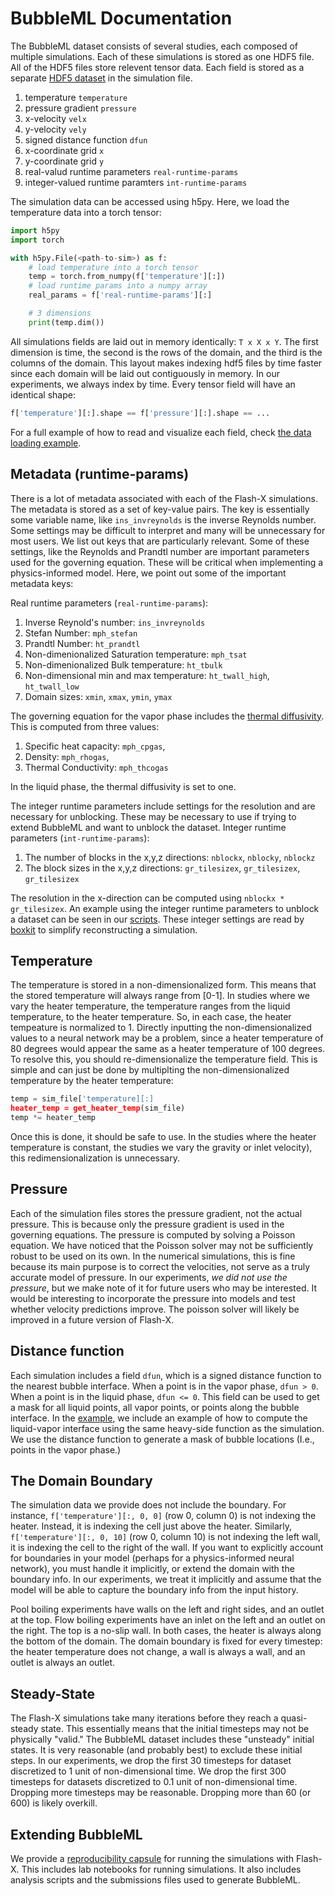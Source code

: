 # BubbleML Documentation

The BubbleML dataset consists of several studies, each composed of multiple simulations. 
Each of these simulations is stored as one HDF5 file. All of the HDF5 files store relevent tensor data.
Each field is stored as a separate [HDF5 dataset](https://docs.h5py.org/en/stable/high/dataset.html) in
the simulation file.

1. temperature `temperature`
2. pressure gradient `pressure`
3. x-velocity `velx`
4. y-velocity `vely`
5. signed distance function `dfun`
6. x-coordinate grid `x`
7. y-coordinate grid `y`
8. real-valud runtime parameters `real-runtime-params`
9. integer-valued runtime paramters `int-runtime-params`

The simulation data can be accessed using h5py. Here, we load the temperature data into a torch tensor:

```python
import h5py
import torch

with h5py.File(<path-to-sim>) as f:
    # load temperature into a torch tensor
    temp = torch.from_numpy(f['temperature'][:])
    # load runtime params into a numpy array
    real_params = f['real-runtime-params'][:]

    # 3 dimensions
    print(temp.dim())
```

All simulations fields are laid out in memory identically: `T x X x Y`. The first dimension is time, the second is the rows of
the domain, and the third is the columns of the domain. This layout makes indexing hdf5 files by time faster
since each domain will be laid out contiguously in memory. In our experiments, we always index by time. Every tensor field will have
an identical shape:

```python
f['temperature'][:].shape == f['pressure'][:].shape == ...
``` 

For a full example of how to read and visualize each field, check [the data loading example](../examples/data_loading.ipynb).

## Metadata (runtime-params)

There is a lot of metadata associated with each of the Flash-X simulations. The metadata is stored as a set of key-value pairs. The key is essentially some variable name, like `ins_invreynolds` is the inverse Reynolds number. Some settings may be difficult to interpret and many will be unnecessary for most users. We list out keys that are particularly relevant. Some of these settings, like the Reynolds and Prandtl number are important parameters used for the governing equation. These will be critical when implementing a physics-informed model. Here, we point out some of the important metadata keys:

Real runtime parameters (`real-runtime-params`):
1. Inverse Reynold's number: `ins_invreynolds`
2. Stefan Number: `mph_stefan`
3. Prandtl Number: `ht_prandtl`
4. Non-dimenionalized Saturation temperature: `mph_tsat` 
5. Non-dimenionalized Bulk temperature: `ht_tbulk` 
6. Non-dimensional min and max temperature: `ht_twall_high`, `ht_twall_low`
7. Domain sizes: `xmin`, `xmax`, `ymin`, `ymax`

The governing equation for the vapor phase includes the [thermal diffusivity](https://en.wikipedia.org/wiki/Thermal_diffusivity). This is computed from three values:
1. Specific heat capacity: `mph_cpgas`,
2. Density: `mph_rhogas`,
3. Thermal Conductivity: `mph_thcogas`

In the liquid phase, the thermal diffusivity is set to one.

The integer runtime parameters include settings for the resolution and are necessary for unblocking. These may be necessary to use if trying to extend BubbleML and want to unblock the dataset. 
Integer runtime parameters (`int-runtime-params`):
1. The number of blocks in the x,y,z directions: `nblockx`, `nblocky`, `nblockz`
2. The block sizes in the x,y,z directions: `gr_tilesizex`, `gr_tilesizex`, `gr_tilesizex` 

The resolution in the x-direction can be computed using `nblockx * gr_tilesizex`. An example using the integer runtime parameters to unblock a dataset can be seen in our [scripts](../scripts/boxkit_dataset.py). These integer settings are read by [boxkit](https://github.com/akashdhruv/BoxKit) to simplify reconstructing a simulation.

## Temperature

The temperature is stored in a non-dimensionalized form. This means that the stored temperature will always range from [0-1].
In studies where we vary the heater temperature, the temperature ranges from the liquid temperature, to the heater temperature.
So, in each case, the heater tempeature is normalized to 1. Directly inputting the non-dimensionalized values to a neural network
may be a problem, since a heater temperature of 80 degrees would appear the same as a heater temperature of 100 degrees. To resolve this,
you should re-dimensionalize the temperature field. This is simple and can just be
done by multiplting the non-dimensionalized temperature by the heater temperature:

```python
temp = sim_file['temperature][:]
heater_temp = get_heater_temp(sim_file)
temp *= heater_temp
```

Once this is done, it should be safe to use. In the studies where the heater temperature is constant, the studies we vary the gravity
or inlet velocity), this redimensionalization is unnecessary.

## Pressure

Each of the simulation files stores the pressure gradient, not the actual pressure. This is because only the pressure gradient is used
in the governing equations. The pressure is computed by solving a Poisson equation. We have noticed that the Poisson solver may not be
sufficiently robust to be used on its own. In the numerical simulations, this is fine because its main purpose is to correct the velocities, not
serve as a truly accurate model of pressure. In our experiments, *we did not use the pressure*, but we make note of it for future users who may be interested. 
It would be interesting to incorporate the pressure into models and test whether velocity predictions improve. The poisson solver will likely
be improved in a future version of Flash-X.

## Distance function

Each simulation includes a field `dfun`, which is a signed distance function to the nearest bubble interface.
When a point is in the vapor phase, `dfun > 0`. When a point is in the liquid phase, `dfun <= 0`. This field can
be used to get a mask for all liquid points, all vapor points, or points along the bubble interface. In the [example](../examples/data_loading.ipynb),
we include an example of how to compute the liquid-vapor interface using the same heavy-side function as the simulation.
We use the distance function to generate a mask of bubble locations (I.e., points in the vapor phase.)

## The Domain Boundary

The simulation data we provide does not include the boundary. For instance,
`f['temperature'][:, 0, 0]` (row 0, column 0) is not indexing the heater. Instead, it is indexing the cell just above the heater. Similarly, 
`f['temperature'][:, 0, 10]` (row 0, column 10) is not indexing the left wall, it is indexing the cell to the right of the wall. If you want to explicitly
account for boundaries in your model (perhaps for a physics-informed neural network), you must handle it implicitly, or extend the domain
with the boundary info. In our experiments, we treat it implicitly and assume that the model will be able to capture the boundary info
from the input history. 

Pool boiling experiments have walls on the left and right sides, and an outlet at the top. 
Flow boiling experiments have an inlet on the left and an outlet on the right. The top is a no-slip wall. In
both cases, the heater is always along the bottom of the domain. The domain boundary is fixed for every 
timestep: the heater temperature does not change, a wall is always a wall, and an outlet is always an outlet.

## Steady-State

The Flash-X simulations take many iterations before they reach a quasi-steady state. This essentially means that the initial timesteps
may not be physically "valid."  The BubbleML dataset includes these "unsteady" initial states. It is very reasonable (and probably best) to exclude these
initial steps. In our experiments, we drop the first 30 timesteps for dataset discretized to 1 unit of non-dimensional time. We drop the first 300 timesteps
for datasets discretized to 0.1 unit of non-dimensional time. Dropping more timesteps may be reasonable. Dropping more than 60 (or 600) is likely overkill.

## Extending BubbleML

We provide a [reproducibility capsule](https://github.com/Lab-Notebooks/Outflow-Forcing-BubbleML) for running the simulations with Flash-X. This
includes lab notebooks for running simulations. It also includes analysis scripts and the submissions files used to generate BubbleML.
